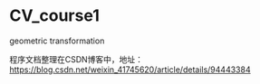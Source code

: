 # CV_course1
geometric transformation

程序文档整理在CSDN博客中，地址：https://blog.csdn.net/weixin_41745620/article/details/94443384
